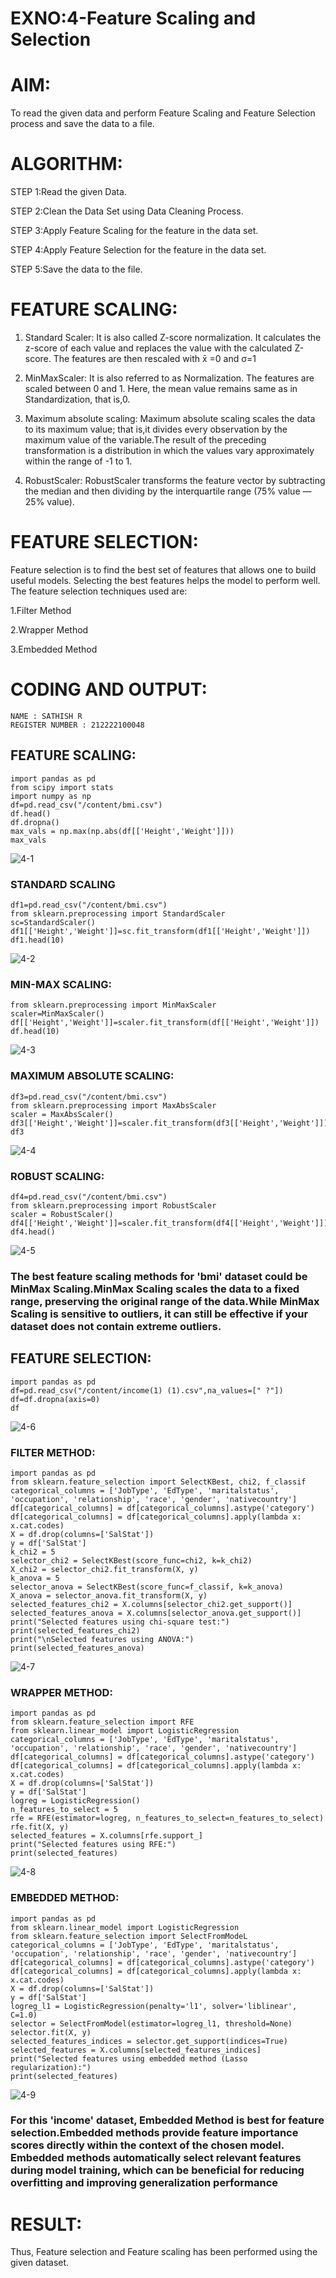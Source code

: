 # EXNO:4-Feature Scaling and Selection
# AIM:
To read the given data and perform Feature Scaling and Feature Selection process and save the
data to a file.

# ALGORITHM:
STEP 1:Read the given Data.

STEP 2:Clean the Data Set using Data Cleaning Process.

STEP 3:Apply Feature Scaling for the feature in the data set.

STEP 4:Apply Feature Selection for the feature in the data set.

STEP 5:Save the data to the file.

# FEATURE SCALING:
1. Standard Scaler:
It is also called Z-score normalization. It calculates the z-score of each value and replaces the value with the calculated Z-score. The features are then rescaled with x̄ =0 and σ=1
 
2. MinMaxScaler:
It is also referred to as Normalization. The features are scaled between 0 and 1. Here, the mean value remains same as in Standardization, that is,0.
 
3. Maximum absolute scaling:
Maximum absolute scaling scales the data to its maximum value; that is,it divides every observation by the maximum value of the variable.The result of the preceding transformation is a distribution in which the values vary approximately within the range of -1 to 1.
 
4. RobustScaler:
RobustScaler transforms the feature vector by subtracting the median and then dividing by the interquartile range (75% value — 25% value).
 

# FEATURE SELECTION:
Feature selection is to find the best set of features that allows one to build useful models. Selecting the best features helps the model to perform well.
The feature selection techniques used are:

1.Filter Method

2.Wrapper Method

3.Embedded Method

# CODING AND OUTPUT:
```
NAME : SATHISH R
REGISTER NUMBER : 212222100048
```


## FEATURE SCALING:
```
import pandas as pd
from scipy import stats
import numpy as np
df=pd.read_csv("/content/bmi.csv")
df.head()
df.dropna()
max_vals = np.max(np.abs(df[['Height','Weight']]))
max_vals
```
![4-1](https://github.com/Divya110205/EXNO-4-DS/assets/119404855/3fb5d9db-ce04-4209-8200-acbdedcbf250)

### STANDARD SCALING
```
df1=pd.read_csv("/content/bmi.csv")
from sklearn.preprocessing import StandardScaler
sc=StandardScaler()
df1[['Height','Weight']]=sc.fit_transform(df1[['Height','Weight']])
df1.head(10)
```
![4-2](https://github.com/Divya110205/EXNO-4-DS/assets/119404855/6fda39e9-e16d-4b70-9f95-0d6c932bb095)

### MIN-MAX SCALING:
```
from sklearn.preprocessing import MinMaxScaler
scaler=MinMaxScaler()
df[['Height','Weight']]=scaler.fit_transform(df[['Height','Weight']])
df.head(10)
```
![4-3](https://github.com/Divya110205/EXNO-4-DS/assets/119404855/bc8913b7-53f7-4ce1-9479-b1bff3dc60bb)

### MAXIMUM ABSOLUTE SCALING:
```
df3=pd.read_csv("/content/bmi.csv")
from sklearn.preprocessing import MaxAbsScaler
scaler = MaxAbsScaler()
df3[['Height','Weight']]=scaler.fit_transform(df3[['Height','Weight']])
df3
```
![4-4](https://github.com/Divya110205/EXNO-4-DS/assets/119404855/4d1a34b3-eaab-44c8-9a58-a51ce8e3b40c)

### ROBUST SCALING:
```
df4=pd.read_csv("/content/bmi.csv")
from sklearn.preprocessing import RobustScaler
scaler = RobustScaler()
df4[['Height','Weight']]=scaler.fit_transform(df4[['Height','Weight']])
df4.head()
```
![4-5](https://github.com/Divya110205/EXNO-4-DS/assets/119404855/996daa6d-0915-4c89-8cd2-e3a756a1faa7)

### The best feature scaling methods for 'bmi' dataset could be MinMax Scaling.MinMax Scaling scales the data to a fixed range, preserving the original range of the data.While MinMax Scaling is sensitive to outliers, it can still be effective if your dataset does not contain extreme outliers.
## FEATURE SELECTION:
```
import pandas as pd
df=pd.read_csv("/content/income(1) (1).csv",na_values=[" ?"])
df=df.dropna(axis=0)
df
```
![4-6](https://github.com/Divya110205/EXNO-4-DS/assets/119404855/b639a79c-a565-43a4-9990-cb725bfaf892)

### FILTER METHOD:
```
import pandas as pd
from sklearn.feature_selection import SelectKBest, chi2, f_classif
categorical_columns = ['JobType', 'EdType', 'maritalstatus', 'occupation', 'relationship', 'race', 'gender', 'nativecountry']
df[categorical_columns] = df[categorical_columns].astype('category')
df[categorical_columns] = df[categorical_columns].apply(lambda x: x.cat.codes)
X = df.drop(columns=['SalStat'])
y = df['SalStat']
k_chi2 = 5
selector_chi2 = SelectKBest(score_func=chi2, k=k_chi2)
X_chi2 = selector_chi2.fit_transform(X, y)
k_anova = 5  
selector_anova = SelectKBest(score_func=f_classif, k=k_anova)
X_anova = selector_anova.fit_transform(X, y)
selected_features_chi2 = X.columns[selector_chi2.get_support()]
selected_features_anova = X.columns[selector_anova.get_support()]
print("Selected features using chi-square test:")
print(selected_features_chi2)
print("\nSelected features using ANOVA:")
print(selected_features_anova)
```
![4-7](https://github.com/Divya110205/EXNO-4-DS/assets/119404855/b512e219-58e5-41f3-8590-d1c625f68a36)

### WRAPPER METHOD:
```
import pandas as pd
from sklearn.feature_selection import RFE
from sklearn.linear_model import LogisticRegression
categorical_columns = ['JobType', 'EdType', 'maritalstatus', 'occupation', 'relationship', 'race', 'gender', 'nativecountry']
df[categorical_columns] = df[categorical_columns].astype('category')
df[categorical_columns] = df[categorical_columns].apply(lambda x: x.cat.codes)
X = df.drop(columns=['SalStat'])
y = df['SalStat']
logreg = LogisticRegression()
n_features_to_select = 5
rfe = RFE(estimator=logreg, n_features_to_select=n_features_to_select)
rfe.fit(X, y)
selected_features = X.columns[rfe.support_]
print("Selected features using RFE:")
print(selected_features)
```
![4-8](https://github.com/Divya110205/EXNO-4-DS/assets/119404855/71b2f2d8-4bc0-47e0-9924-4e81e6da0a3a)

### EMBEDDED METHOD:
```
import pandas as pd
from sklearn.linear_model import LogisticRegression
from sklearn.feature_selection import SelectFromModeL
categorical_columns = ['JobType', 'EdType', 'maritalstatus', 'occupation', 'relationship', 'race', 'gender', 'nativecountry']
df[categorical_columns] = df[categorical_columns].astype('category')
df[categorical_columns] = df[categorical_columns].apply(lambda x: x.cat.codes)
X = df.drop(columns=['SalStat'])
y = df['SalStat']
logreg_l1 = LogisticRegression(penalty='l1', solver='liblinear', C=1.0)
selector = SelectFromModel(estimator=logreg_l1, threshold=None)
selector.fit(X, y)
selected_features_indices = selector.get_support(indices=True)
selected_features = X.columns[selected_features_indices]
print("Selected features using embedded method (Lasso regularization):")
print(selected_features)
```
![4-9](https://github.com/Divya110205/EXNO-4-DS/assets/119404855/a21884e7-1a64-498f-b902-77afb2147e13)

###   For this 'income' dataset, Embedded Method is best for feature selection.Embedded methods provide feature importance scores directly within the context of the chosen model. Embedded methods automatically select relevant features during model training, which can be beneficial for reducing overfitting and improving generalization performance
# RESULT:

Thus, Feature selection and Feature scaling has been performed using the given dataset.
